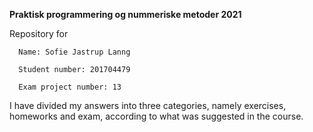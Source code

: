 **Praktisk programmering og nummeriske metoder 2021**

Repository for

      Name: Sofie Jastrup Lanng
  
      Student number: 201704479
  
      Exam project number: 13

I have divided my answers into three categories, namely exercises, homeworks and exam, according to what was suggested in the course.
